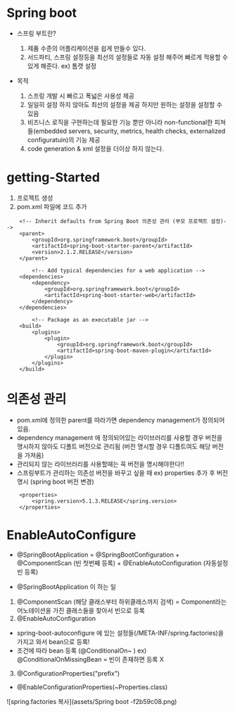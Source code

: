 # Spring boot
- 스프링 부트란?
	1. 제품 수준의 어플리케이션을 쉽게 만들수 있다.
	2. 서드파티, 스프링 설정등을 최선의 설정들로 자동 설정 해주어 빠르게 적용할 수 있게 해준다. ex) 톰캣 설정

- 목적
	1. 스프링 개발 시 빠르고 폭넓은 사용성 제공
	2. 일일히 설정 하지 않아도 최선의 설정을 제공 하지만 원하는 설정을 설정할 수 있음
	3. 비즈니스 로직을 구현하는데 필요한 기능 뿐만 아니라 non-functional한 피쳐들(embedded servers, security, metrics, health checks, externalized configuratuin)의 기능 제공
	4. code generation & xml 설정을 더이상 하지 않는다.

# getting-Started

1. 프로젝트 생성
2. pom.xml 파일에 코드 추가

~~~
    <!-- Inherit defaults from Spring Boot 의존성 관리 (부모 프로젝트 설정)-->
    <parent>
        <groupId>org.springframework.boot</groupId>
        <artifactId>spring-boot-starter-parent</artifactId>
        <version>2.1.2.RELEASE</version>
    </parent>

        <!-- Add typical dependencies for a web application -->
    <dependencies>
        <dependency>
            <groupId>org.springframework.boot</groupId>
            <artifactId>spring-boot-starter-web</artifactId>
        </dependency>
    </dependencies>

        <!-- Package as an executable jar -->
    <build>
        <plugins>
            <plugin>
                <groupId>org.springframework.boot</groupId>
                <artifactId>spring-boot-maven-plugin</artifactId>
            </plugin>
        </plugins>
    </build>

~~~

# 의존성 관리
* pom.xml에 정의한 parent를 따라가면 dependency management가 정의되어 있음.
*  dependency management 에 정의되어있는 라이브러리를 사용할 경우 버전을 명시하지 않아도 디폴트 버전으로 관리됨 (버전 명시할 경우 디폴트여도 해당 버전을 가져옴)
*  관리되지 않는 라이브러리를 사용할때는 꼭 버전을 명시해야한다!!
*  스프링부트가 관리하는 의존성 버전을 바꾸고 싶을 때
ex) properties 추가 후 버전 명시 (spring boot 버전 변경)  

~~~
    <properties>
        <spring.version>5.1.3.RELEASE</spring.version>
    </properties>

~~~

# EnableAutoConfigure

* @SpringBootApplication
 = @SpringBootConfiguration +
   @ComponentScan (빈 첫번째 등록) +
	 @EnableAutoConfiguration (자동설정 빈 등록)

* @SpringBootApplication 이 하는 일
 1.  @ComponentScan (해당 클래스부터 하위클래스까지 검색)
 = Component라는 어노테이션을 가진 클래스들을 찾아서 빈으로 등록
 2. @EnableAutoConfiguration
  - spring-boot-autoconfigure 에 있는 설정들(/META-INF/spring.factories)을 가지고 와서 bean으로 등록!
  - 조건에 따라 bean 등록 (@ConditionalOn~ )
	ex) @ConditionalOnMissingBean = 빈이 존재하면 등록 X
 3. @ConfigurationProperties("prefix")
  - @EnableConfigurationProperties(~Properties.class)

![spring.factories 복사](assets/Spring boot -f2b59c08.png)      
